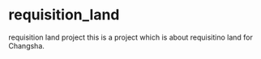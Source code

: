 # requisition_land
requisition land project
this is a project which is about requisitino land for Changsha.
